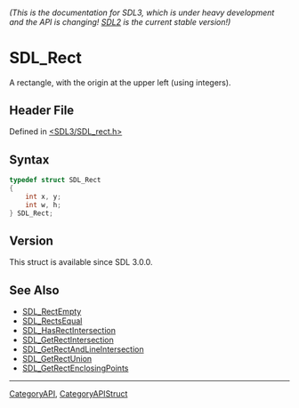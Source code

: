 ###### (This is the documentation for SDL3, which is under heavy development and the API is changing! [SDL2](https://wiki.libsdl.org/SDL2/) is the current stable version!)
# SDL_Rect

A rectangle, with the origin at the upper left (using integers).

## Header File

Defined in [<SDL3/SDL_rect.h>](https://github.com/libsdl-org/SDL/blob/main/include/SDL3/SDL_rect.h)

## Syntax

```c
typedef struct SDL_Rect
{
    int x, y;
    int w, h;
} SDL_Rect;
```

## Version

This struct is available since SDL 3.0.0.

## See Also

* [SDL_RectEmpty](SDL_RectEmpty)
* [SDL_RectsEqual](SDL_RectsEqual)
* [SDL_HasRectIntersection](SDL_HasRectIntersection)
* [SDL_GetRectIntersection](SDL_GetRectIntersection)
* [SDL_GetRectAndLineIntersection](SDL_GetRectAndLineIntersection)
* [SDL_GetRectUnion](SDL_GetRectUnion)
* [SDL_GetRectEnclosingPoints](SDL_GetRectEnclosingPoints)

----
[CategoryAPI](CategoryAPI), [CategoryAPIStruct](CategoryAPIStruct)

